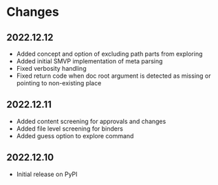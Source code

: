 # Changes

## 2022.12.12

* Added concept and option of excluding path parts from exploring
* Added initial SMVP implementation of meta parsing
* Fixed verbosity handling
* Fixed return code when doc root argument is detected as missing or pointing to non-existing place

## 2022.12.11

* Added content screening for approvals and changes
* Added file level screening for binders
* Added guess option to explore command

## 2022.12.10

* Initial release on PyPI
